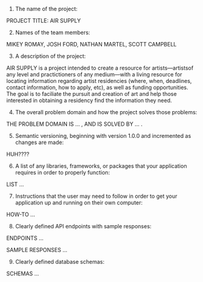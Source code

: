 1. The name of the project: 

PROJECT TITLE: AIR SUPPLY

2. Names of the team members:

MIKEY ROMAY, JOSH FORD, NATHAN MARTEL, SCOTT CAMPBELL

3. A description of the project:

AIR SUPPLY is a project intended to create a resource for artists—artistsof any level and practictioners of any medium—with a living resource for locating information regarding artist residencies (where, when, deadlines, contact information, how to apply, etc), as well as funding opportunities. The goal is to faciliate the pursuit and creation of art and help those interested in obtaining a residency find the information they need.

4. The overall problem domain and how the project solves those problems:

THE PROBLEM DOMAIN IS ... , AND IS SOLVED BY ... .

5. Semantic versioning, beginning with version 1.0.0 and incremented as changes are made:

HUH????

6. A list of any libraries, frameworks, or packages that your application requires in order to properly function:

LIST ... 

7. Instructions that the user may need to follow in order to get your application up and running on their own computer:

HOW-TO ...

8. Clearly defined API endpoints with sample responses:

ENDPOINTS ...

SAMPLE RESPONSES ...

9. Clearly defined database schemas:

SCHEMAS ...
